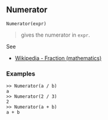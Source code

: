 ## Numerator

```
Numerator(expr)
```

> gives the numerator in `expr`. 

See
* [Wikipedia - Fraction (mathematics)](https://en.wikipedia.org/wiki/Fraction_(mathematics))

### Examples

```
>> Numerator(a / b)
a
>> Numerator(2 / 3)
2
>> Numerator(a + b)
a + b
```
